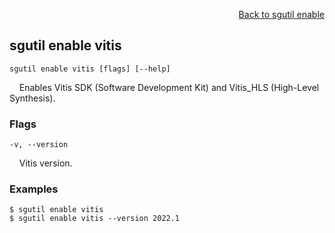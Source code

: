 <div id="readme" class="Box-body readme blob js-code-block-container">
<article class="markdown-body entry-content p-3 p-md-6" itemprop="text">
<p align="right">
<a href="https://github.com/fpgasystems/sgrt/blob/main/cli/manual/sgutil-enable.md#sgutil-enable">Back to sgutil enable</a>
</p>

## sgutil enable vitis

<code>sgutil enable vitis [flags] [--help]</code>
<p>
  &nbsp; &nbsp; Enables Vitis SDK (Software Development Kit) and Vitis_HLS (High-Level Synthesis).
</p>

### Flags
<code>-v, --version <string></code>
<p>
  &nbsp; &nbsp; Vitis version.
</p>

### Examples
```
$ sgutil enable vitis
$ sgutil enable vitis --version 2022.1
```